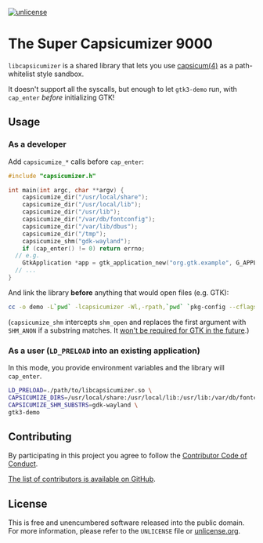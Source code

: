 [![unlicense](https://img.shields.io/badge/un-license-green.svg?style=flat)](http://unlicense.org)

# The Super Capsicumizer 9000

`libcapsicumizer` is a shared library that lets you use [capsicum(4)](https://www.freebsd.org/cgi/man.cgi?query=capsicum&sektion=4) as a path-whitelist style sandbox.

It doesn't support all the syscalls, but enough to let `gtk3-demo` run, with `cap_enter` *before* initializing GTK!

## Usage

### As a developer

Add `capsicumize_*` calls before `cap_enter`:

```c
#include "capsicumizer.h"

int main(int argc, char **argv) {
	capsicumize_dir("/usr/local/share");
	capsicumize_dir("/usr/local/lib");
	capsicumize_dir("/usr/lib");
	capsicumize_dir("/var/db/fontconfig");
	capsicumize_dir("/var/lib/dbus");
	capsicumize_dir("/tmp");
	capsicumize_shm("gdk-wayland");
	if (cap_enter() != 0) return errno;
  // e.g.
	GtkApplication *app = gtk_application_new("org.gtk.example", G_APPLICATION_FLAGS_NONE);
  // ...
}
```

And link the library **before** anything that would open files (e.g. GTK):

```bash
cc -o demo -L`pwd` -lcapsicumizer -Wl,-rpath,`pwd` `pkg-config --cflags --libs gtk+-3.0` demo.c
```

(`capsicumize_shm` intercepts `shm_open` and replaces the first argument with `SHM_ANON` if a substring matches. It [won't be required for GTK in the future](https://gitlab.gnome.org/GNOME/gtk/merge_requests/203).)

### As a user (`LD_PRELOAD` into an existing application)

In this mode, you provide environment variables and the library will `cap_enter`.

```bash
LD_PRELOAD=./path/to/libcapsicumizer.so \
CAPSICUMIZE_DIRS=/usr/local/share:/usr/local/lib:/usr/lib:/var/db/fontconfig:/var/lib/dbus:/tmp \
CAPSICUMIZE_SHM_SUBSTRS=gdk-wayland \
gtk3-demo
```

## Contributing

By participating in this project you agree to follow the [Contributor Code of Conduct](https://contributor-covenant.org/version/1/4/).

[The list of contributors is available on GitHub](https://github.com/myfreeweb/capsicumizer/graphs/contributors).


## License

This is free and unencumbered software released into the public domain.  
For more information, please refer to the `UNLICENSE` file or [unlicense.org](http://unlicense.org).
